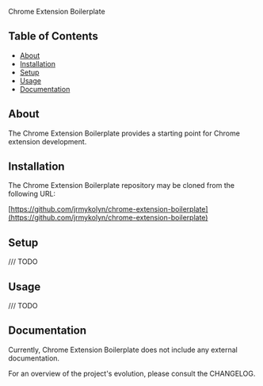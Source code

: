 Chrome Extension Boilerplate

## Table of Contents
- [About](#about)
- [Installation](#installation)
- [Setup](#setup)
- [Usage](#usage)
- [Documentation](#documentation)

## About
The Chrome Extension Boilerplate provides a starting point for Chrome extension development.

## Installation
The Chrome Extension Boilerplate repository may be cloned from the following URL:

[https://github.com/jrmykolyn/chrome-extension-boilerplate](https://github.com/jrmykolyn/chrome-extension-boilerplate)

## Setup
/// TODO

## Usage
/// TODO

## Documentation
Currently, Chrome Extension Boilerplate does not include any external documentation.

For an overview of the project's evolution, please consult the CHANGELOG.
